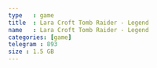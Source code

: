 ```yaml
---
type   : game
title  : Lara Croft Tomb Raider - Legend
name   : Lara Croft Tomb Raider - Legend
categories: [game]
telegram : 893
size : 1.5 GB
---
```



